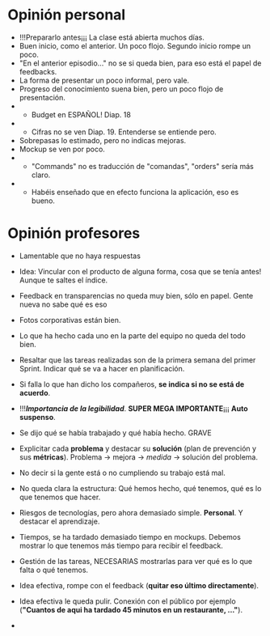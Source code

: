 # Opinión personal
* !!!Prepararlo antes¡¡¡ La clase está abierta muchos días.
* Buen inicio, como el anterior. Un poco flojo. Segundo inicio rompe un poco.
* "En el anterior episodio..." no se si queda bien, para eso está el papel de feedbacks.
* La forma de presentar un poco informal, pero vale.
* Progreso del conocimiento suena bien, pero un poco flojo de presentación.
* + Budget en ESPAÑOL! Diap. 18
* + Cifras no se ven Diap. 19. Entenderse se entiende pero.
* Sobrepasas lo estimado, pero no indicas mejoras.
* Mockup  se ven por poco.
* + "Commands" no es traducción de "comandas", "orders" sería más claro.
* + Habéis enseñado que en efecto funciona la aplicación, eso es bueno.

# Opinión profesores
* Lamentable que no haya respuestas
* Idea: Vincular con el producto de alguna forma, cosa que se tenía antes! Aunque te saltes el índice.
* Feedback en transparencias no queda muy bien, sólo en papel. Gente nueva no sabe qué es eso
* Fotos corporativas están bien.
* Lo que ha hecho cada uno en la parte del equipo no queda del todo bien.
* Resaltar que las tareas realizadas son de la primera semana del primer Sprint. Indicar qué se va a hacer en planificación.

* Si falla lo que han dicho los compañeros, **se indica si no se está de acuerdo**.
* !!!***Importancia de la legibilidad***. **SUPER MEGA IMPORTANTE**¡¡¡ **Auto suspenso**.
* Se dijo qué se había trabajado y qué había hecho. GRAVE
* Explicitar cada **problema** y destacar su **solución** (plan de prevención y sus **métricas**). Problema -> mejora -> *medida* -> solución del problema.
* No decir si la gente está o no cumpliendo su trabajo está mal.
* No queda clara la estructura: Qué hemos hecho, qué tenemos, qué es lo que tenemos que hacer.
* Riesgos de tecnologías, pero ahora demasiado simple. **Personal**. Y destacar el aprendizaje. 
* Tiempos, se ha tardado demasiado tiempo en mockups. Debemos mostrar lo que tenemos más tiempo para recibir el feedback.
* Gestión de las tareas, NECESARIAS mostrarlas para ver qué es lo que falta o qué tenemos.
* Idea efectiva, rompe con el feedback (**quitar eso último directamente**).
* Idea efectiva le queda pulir. Conexión con el público por ejemplo (**"Cuantos de aqui ha tardado 45 minutos en un restaurante, ..."**).
* 